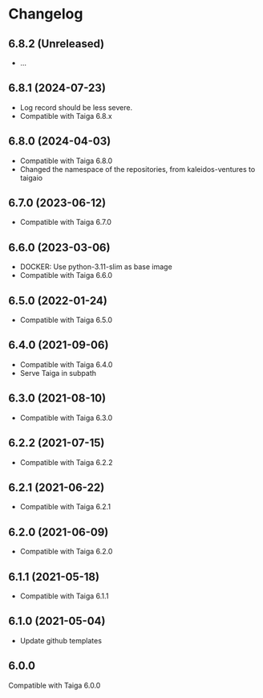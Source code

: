 # Changelog

## 6.8.2 (Unreleased)

- ...

## 6.8.1 (2024-07-23)

- Log record should be less severe.
- Compatible with Taiga 6.8.x

## 6.8.0 (2024-04-03)

- Compatible with Taiga 6.8.0
- Changed the namespace of the repositories, from kaleidos-ventures to taigaio

## 6.7.0 (2023-06-12)

- Compatible with Taiga 6.7.0

## 6.6.0 (2023-03-06)

- DOCKER: Use python-3.11-slim as base image
- Compatible with Taiga 6.6.0

## 6.5.0 (2022-01-24)

- Compatible with Taiga 6.5.0

## 6.4.0 (2021-09-06)

- Compatible with Taiga 6.4.0
- Serve Taiga in subpath

## 6.3.0 (2021-08-10)

- Compatible with Taiga 6.3.0

## 6.2.2 (2021-07-15)

- Compatible with Taiga 6.2.2

## 6.2.1 (2021-06-22)

- Compatible with Taiga 6.2.1

## 6.2.0 (2021-06-09)

- Compatible with Taiga 6.2.0

## 6.1.1 (2021-05-18)

- Compatible with Taiga 6.1.1

## 6.1.0 (2021-05-04)

- Update github templates

## 6.0.0

Compatible with Taiga 6.0.0
